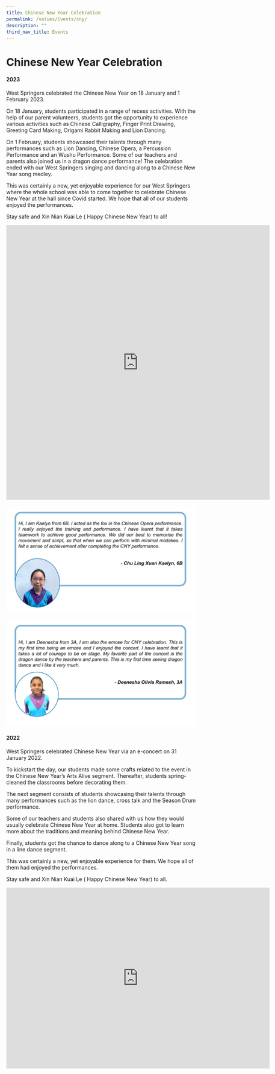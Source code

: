 ```yaml
---
title: Chinese New Year Celebration
permalink: /values/Events/cny/
description: ""
third_nav_title: Events
---
```

# Chinese New Year Celebration 

#### 2023

West Springers celebrated the Chinese New Year on 18 January and 1 February 2023.

On 18 January, students participated in a range of recess activities. With the help of our parent volunteers, students got the opportunity to experience various activities such as Chinese Calligraphy, Finger Print Drawing, Greeting Card Making, Origami Rabbit Making and Lion Dancing.

On 1 February, students showcased their talents through many performances such as Lion Dancing, Chinese Opera, a Percussion Performance and an Wushu Performance. Some of our teachers and parents also joined us in a dragon dance performance! The celebration ended with our West Springers singing and dancing along to a Chinese New Year song medley.

This was certainly a new, yet enjoyable experience for our West Springers where the whole school was able to come together to celebrate Chinese New Year at the hall since Covid started. We hope that all of our students enjoyed the performances.

Stay safe and Xin Nian Kuai Le ( Happy Chinese New Year) to all!


<iframe allowfullscreen="true" height="729" width="700" frameborder="0" src="https://docs.google.com/presentation/d/e/2PACX-1vRai7vDVttyXq_WgHNwzxdH7a0wIHwbXXq4do_nKsDv8DX98f0BLoUJcIVmkwv33g/embed?start=false&amp;loop=false&amp;delayms=3000"></iframe>

![](/images/Cny2023/updated%20reflection%201.jpg)

![](/images/Cny2023/updated%20reflection%202.jpg)

#### 2022 

West Springers celebrated Chinese New Year via an e-concert on 31 January 2022.

To kickstart the day, our students made some crafts related to the event in the Chinese New Year’s Arts Alive segment. Thereafter, students spring-cleaned the classrooms before decorating them.

The next segment consists of students showcasing their talents through many performances such as the lion dance, cross talk and the Season Drum performance.

Some of our teachers and students also shared with us how they would usually celebrate Chinese New Year at home. Students also got to learn more about the traditions and meaning behind Chinese New Year.

Finally, students got the chance to dance along to a Chinese New Year song in a line dance segment.

This was certainly a new, yet enjoyable experience for them. We hope all of them had enjoyed the performances.

Stay safe and Xin Nian Kuai Le ( Happy Chinese New Year) to all.

<iframe src="https://docs.google.com/presentation/d/e/2PACX-1vR2xCBgpW-g-_lUToXPgkX7gcVunIygPV8AvEz4gqUsL7wDxdfwh_VYTpu3E0PsiRjdZkFDXgOUwZL1/embed?start=true&amp;loop=true&amp;delayms=3000" frameborder="0" width="700" height="480" allowfullscreen="true"></iframe>